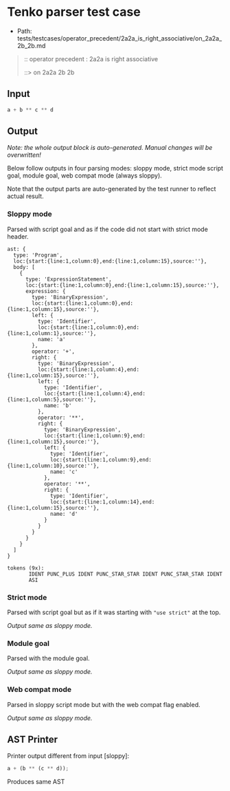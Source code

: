 # Tenko parser test case

- Path: tests/testcases/operator_precedent/2a2a_is_right_associative/on_2a2a_2b_2b.md

> :: operator precedent : 2a2a is right associative
>
> ::> on 2a2a 2b 2b

## Input

`````js
a + b ** c ** d
`````

## Output

_Note: the whole output block is auto-generated. Manual changes will be overwritten!_

Below follow outputs in four parsing modes: sloppy mode, strict mode script goal, module goal, web compat mode (always sloppy).

Note that the output parts are auto-generated by the test runner to reflect actual result.

### Sloppy mode

Parsed with script goal and as if the code did not start with strict mode header.

`````
ast: {
  type: 'Program',
  loc:{start:{line:1,column:0},end:{line:1,column:15},source:''},
  body: [
    {
      type: 'ExpressionStatement',
      loc:{start:{line:1,column:0},end:{line:1,column:15},source:''},
      expression: {
        type: 'BinaryExpression',
        loc:{start:{line:1,column:0},end:{line:1,column:15},source:''},
        left: {
          type: 'Identifier',
          loc:{start:{line:1,column:0},end:{line:1,column:1},source:''},
          name: 'a'
        },
        operator: '+',
        right: {
          type: 'BinaryExpression',
          loc:{start:{line:1,column:4},end:{line:1,column:15},source:''},
          left: {
            type: 'Identifier',
            loc:{start:{line:1,column:4},end:{line:1,column:5},source:''},
            name: 'b'
          },
          operator: '**',
          right: {
            type: 'BinaryExpression',
            loc:{start:{line:1,column:9},end:{line:1,column:15},source:''},
            left: {
              type: 'Identifier',
              loc:{start:{line:1,column:9},end:{line:1,column:10},source:''},
              name: 'c'
            },
            operator: '**',
            right: {
              type: 'Identifier',
              loc:{start:{line:1,column:14},end:{line:1,column:15},source:''},
              name: 'd'
            }
          }
        }
      }
    }
  ]
}

tokens (9x):
       IDENT PUNC_PLUS IDENT PUNC_STAR_STAR IDENT PUNC_STAR_STAR IDENT
       ASI
`````

### Strict mode

Parsed with script goal but as if it was starting with `"use strict"` at the top.

_Output same as sloppy mode._

### Module goal

Parsed with the module goal.

_Output same as sloppy mode._

### Web compat mode

Parsed in sloppy script mode but with the web compat flag enabled.

_Output same as sloppy mode._

## AST Printer

Printer output different from input [sloppy]:

````js
a + (b ** (c ** d));
````

Produces same AST
